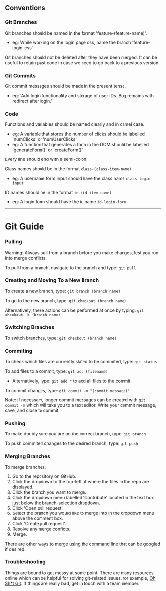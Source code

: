 ## Conventions ##

### Git Branches ###
Git branches should be named in the format 'feature-(feature-name)'.
 - eg: While working on the login page css, name the branch 'feature-login-css' 

Git branches should not be deleted after they have been merged. It can be useful to retain past code in case we need to go back to a previous version.

### Git Commits ###
Git commit messages should be made in the present tense.
 - eg: 'Add login functionality and storage of user IDs. Bug remains with redirect after login.'

### Code ###
Functions and variables should be named clearly and in camel case.
 - eg: A variable that stores the number of clicks should be labelled 'numClicks' or 'numUserClicks'
 - eg: A function that generates a form in the DOM should be labelled 'generateForm()' or 'createForm()'

Every line should end with a semi-colon.

Class names should be in the format `class-(class-item-name)`
 - eg: A username form input should have the class name `class-login-input`

ID names should be in the format `id-(id-item-name)`
 - eg: A login form should have the id name `id-login-form`

---
# Git Guide #

### Pulling ###
Warning: Always pull from a branch before you make changes, lest you run into merge conflicts.

To pull from a branch, navigate to the branch and type:
`git pull`

### Creating and Moving To a New Branch ###
To create a new branch, type:
`git branch (branch name)`

To go to the new branch, type:
`git checkout (branch name)`

Alternatively, these actions can be performed at once by typing:
`git checkout -b (branch name)`

### Switching Branches ###
To switch branches, type:
`git checkout (branch name)`

### Commiting ###
To check which files are currently slated to be commited, type:
`git status`

To add files to a commit, type:
`git add (filename)`
 - Alternatively, type: `git add *` to add all files to the commit.

To commit changes, type:
`git commit -m "(commit message)"`

Note: if necessary, longer commit messages can be created with `git commit -m` which will take you to a text editor. Write your commit message, save, and close to commit.

### Pushing ###
To make doubly sure you are on the correct branch, type:
`git branch`

To push commited changes to the desired branch, type:
`git push`

### Merging Branches ###
To merge branches:
 1. Go to the repository on GitHub.
 2. Click the dropdown to the top-left of where the files in the repo are displayed.
 3. Click the branch you want to merge.
 4. Click the dropdown menu labelled 'Contribute' located in the text box just below the branch-selection dropdown.
 5. Click 'Open pull request'.
 6. Select the branch you would like to merge into in the dropdown menu above the comment box.
 7. Click 'Create pull request'.
 8. Resolve any merge conficts.
 9. Merge.

There are other ways to merge using the command line that can be googled if desired.

### Troubleshooting ###
Things are bound to get messy at some point. There are many resources online which can be helpful for solving git-related issues. for example, [Oh Sh*t Git](ohshitgit.com).
If things are really bad, get in touch with a team member.
